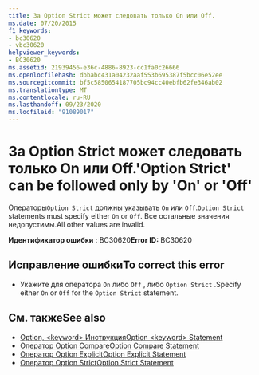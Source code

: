 ```yaml
---
title: За Option Strict может следовать только On или Off.
ms.date: 07/20/2015
f1_keywords:
- bc30620
- vbc30620
helpviewer_keywords:
- BC30620
ms.assetid: 21939456-e36c-4886-8923-cc1fa0c26666
ms.openlocfilehash: dbbabc431a04232aaf553b695387f5bcc06e52ee
ms.sourcegitcommit: bf5c5850654187705bc94cc40ebfb62fe346ab02
ms.translationtype: MT
ms.contentlocale: ru-RU
ms.lasthandoff: 09/23/2020
ms.locfileid: "91089017"
---
```

# <a name="option-strict-can-be-followed-only-by-on-or-off"></a><span data-ttu-id="5a5b4-102">За Option Strict может следовать только On или Off.</span><span class="sxs-lookup"><span data-stu-id="5a5b4-102">'Option Strict' can be followed only by 'On' or 'Off'</span></span>

<span data-ttu-id="5a5b4-103">Операторы`Option Strict` должны указывать `On` или `Off`.</span><span class="sxs-lookup"><span data-stu-id="5a5b4-103">`Option Strict` statements must specify either `On` or `Off`.</span></span> <span data-ttu-id="5a5b4-104">Все остальные значения недопустимы.</span><span class="sxs-lookup"><span data-stu-id="5a5b4-104">All other values are invalid.</span></span>  
  
 <span data-ttu-id="5a5b4-105">**Идентификатор ошибки** : BC30620</span><span class="sxs-lookup"><span data-stu-id="5a5b4-105">**Error ID:** BC30620</span></span>  
  
## <a name="to-correct-this-error"></a><span data-ttu-id="5a5b4-106">Исправление ошибки</span><span class="sxs-lookup"><span data-stu-id="5a5b4-106">To correct this error</span></span>  
  
- <span data-ttu-id="5a5b4-107">Укажите для оператора `On` либо `Off` , либо `Option Strict` .</span><span class="sxs-lookup"><span data-stu-id="5a5b4-107">Specify either `On` or `Off` for the `Option Strict` statement.</span></span>  
  
## <a name="see-also"></a><span data-ttu-id="5a5b4-108">См. также</span><span class="sxs-lookup"><span data-stu-id="5a5b4-108">See also</span></span>

- [<span data-ttu-id="5a5b4-109">Option, \<keyword> Инструкция</span><span class="sxs-lookup"><span data-stu-id="5a5b4-109">Option \<keyword> Statement</span></span>](../language-reference/statements/option-keyword-statement.md)
- [<span data-ttu-id="5a5b4-110">Оператор Option Compare</span><span class="sxs-lookup"><span data-stu-id="5a5b4-110">Option Compare Statement</span></span>](../language-reference/statements/option-compare-statement.md)
- [<span data-ttu-id="5a5b4-111">Оператор Option Explicit</span><span class="sxs-lookup"><span data-stu-id="5a5b4-111">Option Explicit Statement</span></span>](../language-reference/statements/option-explicit-statement.md)
- [<span data-ttu-id="5a5b4-112">Оператор Option Strict</span><span class="sxs-lookup"><span data-stu-id="5a5b4-112">Option Strict Statement</span></span>](../language-reference/statements/option-strict-statement.md)
